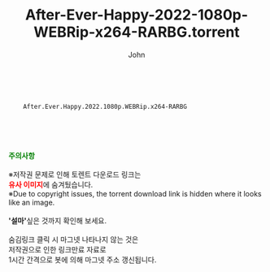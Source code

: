 ﻿---
layout: post
title:  "    After-Ever-Happy-2022-1080p-WEBRip-x264-RARBG.torrent"
author: John
categories: [ 영화 ]
tags: [  ]
image:  
description: "    After-Ever-Happy-2022-1080p-WEBRip-x264-RARBG torrent 정보 공유"
toc: true
toc_sticky: true
---

<br>

        After.Ever.Happy.2022.1080p.WEBRip.x264-RARBG  
    
<br><br><br>
<p data-ke-size="size16"><b><span style="color: green;">주의사항</span></b><br /><br />※저작권 문제로 인해 토렌트 다운로드 링크는<br /><b><span style="color: red;">유사 이미지</span></b>에 숨겨뒀습니다.<br />※Due to copyright issues, the torrent download link is hidden where it looks like an image.<br /><br /><b>'설마'</b>싶은 것까지 확인해 보세요.<br /><br />숨김링크 클릭 시 마그넷 나타나지 않는 것은<br />저작권으로 인한 링크만료 자료로<br />1시간 간격으로 봇에 의해 마그넷 주소 갱신됩니다.</p>
